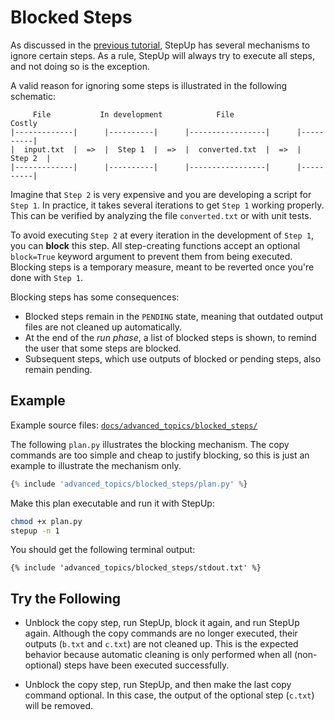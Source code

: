# Blocked Steps

As discussed in the [previous tutorial](optional_steps.md),
StepUp has several mechanisms to ignore certain steps.
As a rule, StepUp will always try to execute all steps, and not doing so is the exception.

A valid reason for ignoring some steps is illustrated in the following schematic:

```text
     File           In development            File                 Costly
|-------------|      |----------|      |-----------------|      |----------|
|  input.txt  |  =>  |  Step 1  |  =>  |  converted.txt  |  =>  |  Step 2  |
|-------------|      |----------|      |-----------------|      |----------|
```

Imagine that `Step 2` is very expensive and you are developing a script for `Step 1`.
In practice, it takes several iterations to get `Step 1` working properly.
This can be verified by analyzing the file `converted.txt` or with unit tests.

To avoid executing `Step 2` at every iteration in the development of `Step 1`,
you can **block** this step.
All step-creating functions accept an optional `block=True` keyword argument
to prevent them from being executed.
Blocking steps is a temporary measure, meant to be reverted once you're done with `Step 1`.

Blocking steps has some consequences:

- Blocked steps remain in the `PENDING` state,
  meaning that outdated output files are not cleaned up automatically.
- At the end of the *run phase*, a list of blocked steps is shown,
  to remind the user that some steps are blocked.
- Subsequent steps, which use outputs of blocked or pending steps, also remain pending.

## Example

Example source files: [`docs/advanced_topics/blocked_steps/`](https://github.com/reproducible-reporting/stepup-core/tree/main/docs/advanced_topics/blocked_steps)

The following `plan.py` illustrates the blocking mechanism.
The copy commands are too simple and cheap to justify blocking,
so this is just an example to illustrate the mechanism only.

```python
{% include 'advanced_topics/blocked_steps/plan.py' %}
```

Make this plan executable and run it with StepUp:

```bash
chmod +x plan.py
stepup -n 1
```

You should get the following terminal output:

```text
{% include 'advanced_topics/blocked_steps/stdout.txt' %}
```

## Try the Following

- Unblock the copy step, run StepUp, block it again, and run StepUp again.
  Although the copy commands are no longer executed, their outputs (`b.txt` and `c.txt`)
  are not cleaned up.
  This is the expected behavior because automatic cleaning is only performed when all
  (non-optional) steps have been executed successfully.

- Unblock the copy step, run StepUp, and then make the last copy command optional.
  In this case, the output of the optional step (`c.txt`) will be removed.
